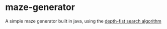# maze-generator

A simple maze generator built in java, using the [depth-fist search algorithm](https://en.wikipedia.org/wiki/Maze_generation_algorithm#Depth-first_search)
